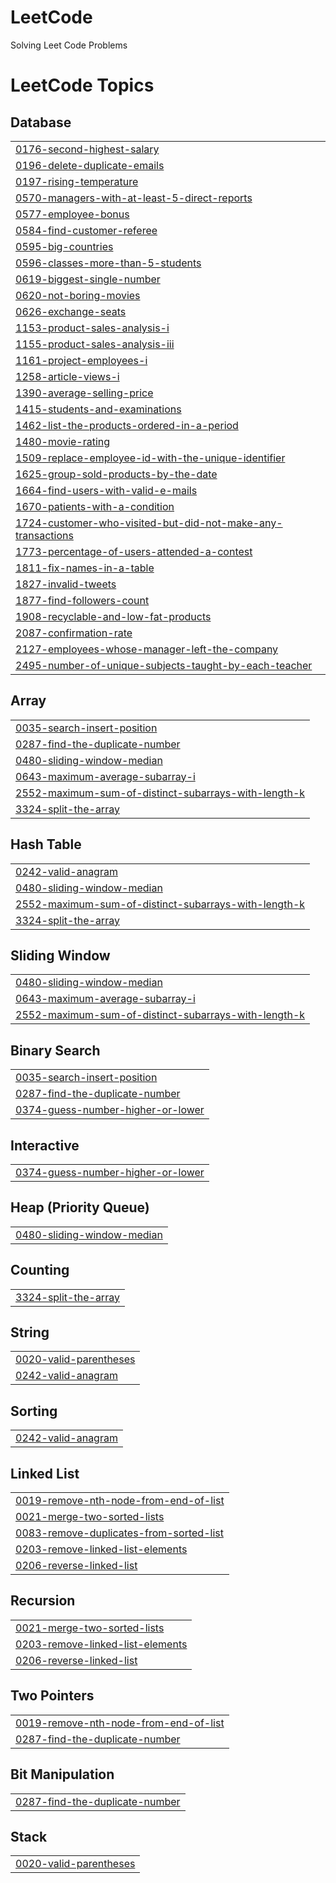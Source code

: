 # LeetCode
Solving Leet Code Problems

<!---LeetCode Topics Start-->
# LeetCode Topics
## Database
|  |
| ------- |
| [0176-second-highest-salary](https://github.com/Pravin1Borate/LeetCode/tree/master/0176-second-highest-salary) |
| [0196-delete-duplicate-emails](https://github.com/Pravin1Borate/LeetCode/tree/master/0196-delete-duplicate-emails) |
| [0197-rising-temperature](https://github.com/Pravin1Borate/LeetCode/tree/master/0197-rising-temperature) |
| [0570-managers-with-at-least-5-direct-reports](https://github.com/Pravin1Borate/LeetCode/tree/master/0570-managers-with-at-least-5-direct-reports) |
| [0577-employee-bonus](https://github.com/Pravin1Borate/LeetCode/tree/master/0577-employee-bonus) |
| [0584-find-customer-referee](https://github.com/Pravin1Borate/LeetCode/tree/master/0584-find-customer-referee) |
| [0595-big-countries](https://github.com/Pravin1Borate/LeetCode/tree/master/0595-big-countries) |
| [0596-classes-more-than-5-students](https://github.com/Pravin1Borate/LeetCode/tree/master/0596-classes-more-than-5-students) |
| [0619-biggest-single-number](https://github.com/Pravin1Borate/LeetCode/tree/master/0619-biggest-single-number) |
| [0620-not-boring-movies](https://github.com/Pravin1Borate/LeetCode/tree/master/0620-not-boring-movies) |
| [0626-exchange-seats](https://github.com/Pravin1Borate/LeetCode/tree/master/0626-exchange-seats) |
| [1153-product-sales-analysis-i](https://github.com/Pravin1Borate/LeetCode/tree/master/1153-product-sales-analysis-i) |
| [1155-product-sales-analysis-iii](https://github.com/Pravin1Borate/LeetCode/tree/master/1155-product-sales-analysis-iii) |
| [1161-project-employees-i](https://github.com/Pravin1Borate/LeetCode/tree/master/1161-project-employees-i) |
| [1258-article-views-i](https://github.com/Pravin1Borate/LeetCode/tree/master/1258-article-views-i) |
| [1390-average-selling-price](https://github.com/Pravin1Borate/LeetCode/tree/master/1390-average-selling-price) |
| [1415-students-and-examinations](https://github.com/Pravin1Borate/LeetCode/tree/master/1415-students-and-examinations) |
| [1462-list-the-products-ordered-in-a-period](https://github.com/Pravin1Borate/LeetCode/tree/master/1462-list-the-products-ordered-in-a-period) |
| [1480-movie-rating](https://github.com/Pravin1Borate/LeetCode/tree/master/1480-movie-rating) |
| [1509-replace-employee-id-with-the-unique-identifier](https://github.com/Pravin1Borate/LeetCode/tree/master/1509-replace-employee-id-with-the-unique-identifier) |
| [1625-group-sold-products-by-the-date](https://github.com/Pravin1Borate/LeetCode/tree/master/1625-group-sold-products-by-the-date) |
| [1664-find-users-with-valid-e-mails](https://github.com/Pravin1Borate/LeetCode/tree/master/1664-find-users-with-valid-e-mails) |
| [1670-patients-with-a-condition](https://github.com/Pravin1Borate/LeetCode/tree/master/1670-patients-with-a-condition) |
| [1724-customer-who-visited-but-did-not-make-any-transactions](https://github.com/Pravin1Borate/LeetCode/tree/master/1724-customer-who-visited-but-did-not-make-any-transactions) |
| [1773-percentage-of-users-attended-a-contest](https://github.com/Pravin1Borate/LeetCode/tree/master/1773-percentage-of-users-attended-a-contest) |
| [1811-fix-names-in-a-table](https://github.com/Pravin1Borate/LeetCode/tree/master/1811-fix-names-in-a-table) |
| [1827-invalid-tweets](https://github.com/Pravin1Borate/LeetCode/tree/master/1827-invalid-tweets) |
| [1877-find-followers-count](https://github.com/Pravin1Borate/LeetCode/tree/master/1877-find-followers-count) |
| [1908-recyclable-and-low-fat-products](https://github.com/Pravin1Borate/LeetCode/tree/master/1908-recyclable-and-low-fat-products) |
| [2087-confirmation-rate](https://github.com/Pravin1Borate/LeetCode/tree/master/2087-confirmation-rate) |
| [2127-employees-whose-manager-left-the-company](https://github.com/Pravin1Borate/LeetCode/tree/master/2127-employees-whose-manager-left-the-company) |
| [2495-number-of-unique-subjects-taught-by-each-teacher](https://github.com/Pravin1Borate/LeetCode/tree/master/2495-number-of-unique-subjects-taught-by-each-teacher) |
## Array
|  |
| ------- |
| [0035-search-insert-position](https://github.com/Pravin1Borate/LeetCode/tree/master/0035-search-insert-position) |
| [0287-find-the-duplicate-number](https://github.com/Pravin1Borate/LeetCode/tree/master/0287-find-the-duplicate-number) |
| [0480-sliding-window-median](https://github.com/Pravin1Borate/LeetCode/tree/master/0480-sliding-window-median) |
| [0643-maximum-average-subarray-i](https://github.com/Pravin1Borate/LeetCode/tree/master/0643-maximum-average-subarray-i) |
| [2552-maximum-sum-of-distinct-subarrays-with-length-k](https://github.com/Pravin1Borate/LeetCode/tree/master/2552-maximum-sum-of-distinct-subarrays-with-length-k) |
| [3324-split-the-array](https://github.com/Pravin1Borate/LeetCode/tree/master/3324-split-the-array) |
## Hash Table
|  |
| ------- |
| [0242-valid-anagram](https://github.com/Pravin1Borate/LeetCode/tree/master/0242-valid-anagram) |
| [0480-sliding-window-median](https://github.com/Pravin1Borate/LeetCode/tree/master/0480-sliding-window-median) |
| [2552-maximum-sum-of-distinct-subarrays-with-length-k](https://github.com/Pravin1Borate/LeetCode/tree/master/2552-maximum-sum-of-distinct-subarrays-with-length-k) |
| [3324-split-the-array](https://github.com/Pravin1Borate/LeetCode/tree/master/3324-split-the-array) |
## Sliding Window
|  |
| ------- |
| [0480-sliding-window-median](https://github.com/Pravin1Borate/LeetCode/tree/master/0480-sliding-window-median) |
| [0643-maximum-average-subarray-i](https://github.com/Pravin1Borate/LeetCode/tree/master/0643-maximum-average-subarray-i) |
| [2552-maximum-sum-of-distinct-subarrays-with-length-k](https://github.com/Pravin1Borate/LeetCode/tree/master/2552-maximum-sum-of-distinct-subarrays-with-length-k) |
## Binary Search
|  |
| ------- |
| [0035-search-insert-position](https://github.com/Pravin1Borate/LeetCode/tree/master/0035-search-insert-position) |
| [0287-find-the-duplicate-number](https://github.com/Pravin1Borate/LeetCode/tree/master/0287-find-the-duplicate-number) |
| [0374-guess-number-higher-or-lower](https://github.com/Pravin1Borate/LeetCode/tree/master/0374-guess-number-higher-or-lower) |
## Interactive
|  |
| ------- |
| [0374-guess-number-higher-or-lower](https://github.com/Pravin1Borate/LeetCode/tree/master/0374-guess-number-higher-or-lower) |
## Heap (Priority Queue)
|  |
| ------- |
| [0480-sliding-window-median](https://github.com/Pravin1Borate/LeetCode/tree/master/0480-sliding-window-median) |
## Counting
|  |
| ------- |
| [3324-split-the-array](https://github.com/Pravin1Borate/LeetCode/tree/master/3324-split-the-array) |
## String
|  |
| ------- |
| [0020-valid-parentheses](https://github.com/Pravin1Borate/LeetCode/tree/master/0020-valid-parentheses) |
| [0242-valid-anagram](https://github.com/Pravin1Borate/LeetCode/tree/master/0242-valid-anagram) |
## Sorting
|  |
| ------- |
| [0242-valid-anagram](https://github.com/Pravin1Borate/LeetCode/tree/master/0242-valid-anagram) |
## Linked List
|  |
| ------- |
| [0019-remove-nth-node-from-end-of-list](https://github.com/Pravin1Borate/LeetCode/tree/master/0019-remove-nth-node-from-end-of-list) |
| [0021-merge-two-sorted-lists](https://github.com/Pravin1Borate/LeetCode/tree/master/0021-merge-two-sorted-lists) |
| [0083-remove-duplicates-from-sorted-list](https://github.com/Pravin1Borate/LeetCode/tree/master/0083-remove-duplicates-from-sorted-list) |
| [0203-remove-linked-list-elements](https://github.com/Pravin1Borate/LeetCode/tree/master/0203-remove-linked-list-elements) |
| [0206-reverse-linked-list](https://github.com/Pravin1Borate/LeetCode/tree/master/0206-reverse-linked-list) |
## Recursion
|  |
| ------- |
| [0021-merge-two-sorted-lists](https://github.com/Pravin1Borate/LeetCode/tree/master/0021-merge-two-sorted-lists) |
| [0203-remove-linked-list-elements](https://github.com/Pravin1Borate/LeetCode/tree/master/0203-remove-linked-list-elements) |
| [0206-reverse-linked-list](https://github.com/Pravin1Borate/LeetCode/tree/master/0206-reverse-linked-list) |
## Two Pointers
|  |
| ------- |
| [0019-remove-nth-node-from-end-of-list](https://github.com/Pravin1Borate/LeetCode/tree/master/0019-remove-nth-node-from-end-of-list) |
| [0287-find-the-duplicate-number](https://github.com/Pravin1Borate/LeetCode/tree/master/0287-find-the-duplicate-number) |
## Bit Manipulation
|  |
| ------- |
| [0287-find-the-duplicate-number](https://github.com/Pravin1Borate/LeetCode/tree/master/0287-find-the-duplicate-number) |
## Stack
|  |
| ------- |
| [0020-valid-parentheses](https://github.com/Pravin1Borate/LeetCode/tree/master/0020-valid-parentheses) |
<!---LeetCode Topics End-->